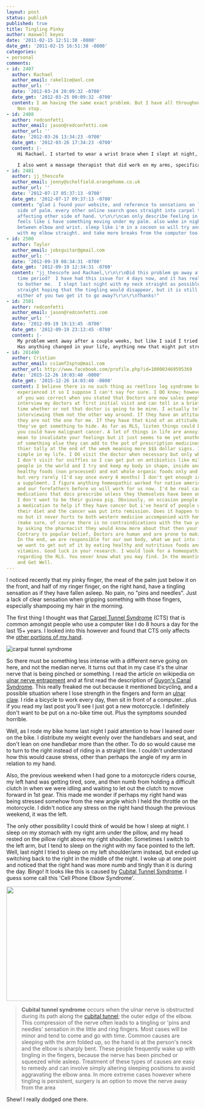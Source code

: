 ```yaml
---
layout: post
status: publish
published: true
title: Tingling Pinky
author: maxwell keyes
date: '2011-02-15 12:51:38 -0800'
date_gmt: '2011-02-15 16:51:38 -0800'
categories:
- personal
comments:
- id: 2407
  author: Rachael
  author_email: rakel1ce@aol.com
  author_url: ''
  date: '2012-03-24 20:09:32 -0700'
  date_gmt: '2012-03-25 00:09:32 -0700'
  content: I am having the same exact problem. But I have all throughout the day.
    Non stop.
- id: 2408
  author: redconfetti
  author_email: jason@redconfetti.com
  author_url: ''
  date: '2012-03-26 13:34:23 -0700'
  date_gmt: '2012-03-26 17:34:23 -0700'
  content: |-
    Hi Rachael. I started to wear a wrist brace when I slept at night, and this helped greatly. I think that my wrist or arm would contort in stressful ways when I slept, like a muscular cramping in response to the new events such as using the clutch on my motorcycle extensively. The wrist brace stopped this from happening too much.

    I also went a massage therapist that did work on my arms, specifically the forearms, and this contributed to the issues with sensation in my hand going away.
- id: 2481
  author: jj_thescofe
  author_email: jenny@scholfield.orangehome.co.uk
  author_url: ''
  date: '2012-07-17 05:37:13 -0700'
  date_gmt: '2012-07-17 09:37:13 -0700'
  content: "glad i found your website, and reference to sensations on little finger
    side of palm. every other online search goes straight into carpel tunnel syndrome
    affecting other side of hand. \r\n\r\ncan only describe feeling in palm as rippling.
    feels like i have something moving under my palm. also wake in night with pain
    between elbow and wrist. sleep like i'm in a cocoon so will try and sleep tonight
    with my elbow straight. and take more breaks from the computer too."
- id: 2500
  author: Taylor
  author_email: jobsguitar@gmail.com
  author_url: ''
  date: '2012-09-19 08:34:31 -0700'
  date_gmt: '2012-09-19 12:34:31 -0700'
  content: "jj_thescofe and Rachael,\r\n\r\nDid this problem go away after a short
    time period?  I have had this issue for 4 days now, and it has really started
    to bother me.  I slept last night with my neck straight as possible and my arm
    straight hoping that the tingling would disappear, but it is still present.  Did
    either of you two get it to go away?\r\n\r\nThanks!"
- id: 2501
  author: redconfetti
  author_email: jason@redconfetti.com
  author_url: ''
  date: '2012-09-19 19:13:45 -0700'
  date_gmt: '2012-09-19 23:13:45 -0700'
  content: |-
    My problem went away after a couple weeks, but like I said I tried various things to alleviate the tingling (wrist brace, massage, sleeping position). Also getting used to the motorcycle clutch was part of this.
    Has anything changed in your life, anything new that might put stress or cause changes in your neck, shoulders, or arms, which might be putting pressure on nerves?
- id: 281490
  author: Cristian
  author_email: cs1amf2spto@mail.com
  author_url: http://www.facebook.com/profile.php?id=100003469595369
  date: '2015-12-26 10:03:40 -0800'
  date_gmt: '2015-12-26 14:03:40 -0800'
  content: I believe there is no such thing as reetlsss leg syndrome but I've never
    experienced it so I suppose I can't say for sure. I DO know; however, that one
    of you was correct when you stated that Doctors are now sales people. I usually
    interview my doctors at first initial viist and can tell in a brief period of
    time whether or not that doctor is going to be mine. I actually tell them, I'm
    interviewing them not the other way around. If they have an attitude about it,
    they are not the one for me. If they have that kind of an attitude, then I think
    they've got something to hide. As far as RLS, listen things could be much worse
    you could have malignant cancer. A lot of things in life are annoying, I don't
    mean to invalidate your feelings but it just seems to me yet another diagnosis
    of something else they can add to the pot of prescription medicines to add to
    thier tally at the end of the week meaning more $$$ dollar signs. I keep things
    simple in my life. I DO visit the doctor when necessary but only when very necessary.
    I don't visit for sniffles so I can get put on antibiotics like millions of other
    people in the world and I try and keep my body in shape, inside and out. I eat
    healthy foods (non processed) and eat whole organic foods only and no red meat
    but very rarely (I'd say once every 6 months) I don't get enough iron so I take
    a supplment. I figure anything homeopathic worked for native american indians
    and our forefathers before us will work for us now. I'd be real careful about
    medications that docs prescribe unless they themselves have been on it for sometime.
    I don't want to be their guinea pig. Obviously, on occasion people HAVE to take
    a medication to help if they have cancer but i've heard of people who just changed
    their diet and the cancer was put into remission. Does it happen to everyone,
    no but it never hurts to both western medicine accompanied with homeopathic remedies
    (make sure, of course there is no contraindications with the two you can do that
    by asking the pharmacist they would know more about that then your doc anyway)
    Contrary to popular belief, Doctors are human and are prone to making mistakes.
    In the end, we are responsible for our own body, what we put into it and what
    we want to get out of it by eating healthy and nutritious foods and taking our
    vitamins. Good luck in your research. I would look for a homeopathic remedy first
    regarding the RLS. You never know what you may find. In the meantime, God Bless
    and Get Well.
---
```


I noticed recently that my pinky finger, the meat of the palm just below it on the front, and half of my ringer
finger, on the right hand, have a tingling sensation as if they have fallen asleep. No pain, no "pins and needles".
Just a lack of clear sensation when gripping something with those fingers, especially shampooing my hair in the
morning.

The first thing I thought was that [Carpel Tunnel Syndrome](http://en.wikipedia.org/wiki/Carpal_tunnel_syndrome) (CTS)
that is common amongst people who use a computer like I do 8 hours a day for the last 15+ years. I looked into this
however and found that CTS only affects the
[other portions of my hand](http://www.nlm.nih.gov/medlineplus/ency/imagepages/1081.htm).

![carpal tunnel syndrome]({{site.assets.url_prefix}}/images/posts/carpal-tunnel-syndrome.jpg "carpal tunnel syndrome")

So there must be something less intense with a different nerve going on here, and not the median nerve. It turns out
that in my case it's the ulnar nerve that is being pinched or something. I read the article on wikipedia on
[ulnar nerve entrapment](http://en.wikipedia.org/wiki/Ulnar_nerve_entrapment) and at first read the description of
[Guyon's Canal Syndrome](http://en.wikipedia.org/wiki/Guyon%27s_canal_syndrome). This really freaked me out because it
mentioned bicycling, and a possible situation where I lose strength in the fingers and form an
[ulnar claw](http://en.wikipedia.org/wiki/Ulnar_claw). I ride a bicycle to work every day, then sit in front of a
computer...plus if you read my last post you'll see I just got a new motorcycle. I definitely don't want to be put on
a no-bike time out. Plus the symptoms sounded horrible.

Well, as I rode my bike home last night I paid attention to how I leaned over on the bike. I distribute my weight
evenly over the handlebars and seat, and don't lean on one handlebar more than the other. To do so would cause me to
turn to the right instead of riding in a straight line. I couldn't understand how this would cause stress, other than
perhaps the angle of my arm in relation to my hand.

Also, the previous weekend when I had gone to a motorcycle riders course, my left hand was getting tired, sore, and
then numb from holding a difficult clutch in when we were idling and waiting to let out the clutch to move forward in
1st gear. This made me wonder if perhaps my right hand was being stressed somehow from the new angle which I held the
throttle on the motorcycle. I didn't notice any stress on the right hand though the previous weekend, it was the left.

The only other possibility I could think of would be how I sleep at night. I sleep on my stomach with my right arm
under the pillow, and my head rested on the pillow right above my right shoulder. Sometimes I switch to the left arm,
but I tend to sleep on the right with my face pointed to the left. Well, last night I tried to sleep on my left
shoulder/arm instead, but ended up switching back to the right in the middle of the night. I woke up at one point and
noticed that the right hand was more numb and tingly than it is during the day. Bingo! It looks like this is caused by
[Cubital Tunnel Syndrome](http://en.wikipedia.org/wiki/Ulnar_nerve_entrapment#Cubital_Tunnel_Syndrome). I guess some
call this 'Cell Phone Elbow Syndrome'.

[<img title="cubital-tunnel-syndrome" src="http://assets.redconfetti.com/images/posts/cubital-tunnel-syndrome.jpg" alt="" width="300" />](http://www.thepicky.com/gadgets/what-is-cell-phone-elbow-syndrome/)

> __Cubital tunnel syndrome__ occurs when the ulnar nerve is obstructed during its path along the
[cubital tunnel](http://en.wikipedia.org/wiki/Cubital_tunnel); the outer edge of the elbow. This compression of the
nerve often leads to a tingling or 'pins and needles' sensation in the little and ring fingers. Most cases will be
minor and tend to come and go with time. Common causes are sleeping with the arm folded up, so the hand is at the
person's neck and the elbow is sharply bent. These people frequently wake up with tingling in the fingers, because the
nerve has been pinched or squeezed while asleep. Treatment of these types of causes are easy to remedy and can involve
simply altering sleeping positions to avoid aggravating the elbow area. In more extreme cases however where tingling
is persistent, surgery is an option to move the nerve away from the area

Shew! I really dodged one there.
